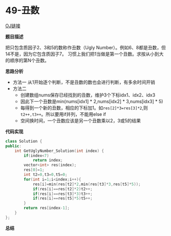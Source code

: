 # 49-丑数

[OJ链接](https://www.nowcoder.com/practice/6aa9e04fc3794f68acf8778237ba065b?tpId=13&tqId=11186&tPage=2&rp=1&ru=%2Fta%2Fcoding-interviews&qru=%2Fta%2Fcoding-interviews%2Fquestion-ranking)

**题目描述**

把只包含质因子2、3和5的数称作丑数（Ugly Number）。例如6、8都是丑数，但14不是，因为它包含质因子7。 习惯上我们把1当做是第一个丑数。求按从小到大的顺序的第N个丑数。

**思路分析**
* 方法一
    从1开始逐个判断，不是丑数的数也会进行判断，有多余时间开销
* 方法二
    * 创建数组nums保存已经找到的丑数，维护3个下标idx1、idx2、idx3
    * 因此下一个丑数是min(nums[idx1] * 2,nums[idx2] * 3,nums[idx3] * 5)
    * 每得到一个新的丑数，相应的下标加1。如`res[2]*3=res[3]*2`,则`t2++,t3++`。所以要用if并列，不能用else if
    * 空间换时间，一个丑数应该是另一个丑数乘以2，3或5的结果

**代码实现**

```c++
class Solution {
public:
    int GetUglyNumber_Solution(int index) {
        if(index<7)
            return index;
        vector<int> res(index);
        res[0]=1;
        int t2=0,t3=0,t5=0;
        for(int i=1;i<index;i++){
            res[i]=min(res[t2]*2,min(res[t3]*3,res[t5]*5));
            if(res[i]==res[t2]*2)t2++;
            if(res[i]==res[t3]*3)t3++;
            if(res[i]==res[t5]*5)t5++;
        }
        return res[index-1];
    }
}; 
```

**总结**


